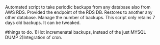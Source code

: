 Automated script to take periodic backups from any database also from AWS RDS.
Provided the endpoint of the RDS DB.
Restores to another any other database.
Manage the number of backups. 
This script only retains 7 days old backups.
It can be tweaked. 

#things to do.
1)Hot incremenatal backups, instead of the just MYSQL DUMP
2)Integration of cron.
